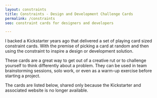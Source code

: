 ```yaml
---
layout: constraints
title: Constraints - Design and Development Challenge Cards
permalink: /constraints
seo: constraint cards for designers and developers

---
```


I backed a Kickstarter years ago that delivered a set of playing card sized constraint cards. With the premise of picking a card at random and then using the constraint to inspire a design or development solution.

These cards are a great way to get out of a creative rut or to challenge yourself to think differently about a problem. They can be used in team brainstorming sessions, solo work, or even as a warm-up exercise before starting a project.

The cards are listed below, shared only because the Kickstarter and associated website is no longer available.
